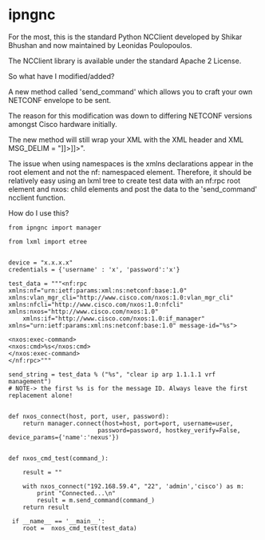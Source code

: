 ipngnc 
====================================

For the most, this is the standard Python NCClient developed by Shikar Bhushan and now maintained by Leonidas Poulopoulos. 

The NCClient library is available under the standard Apache 2 License.

So what have I modified/added?

A new method called 'send_command' which allows you to craft your own NETCONF envelope to be sent.

The reason for this modification was down to differing NETCONF versions amongst Cisco hardware initially.

The new method will still wrap your XML with the XML header and XML MSG_DELIM = "]]>]]>".

The issue when using namespaces is the xmlns declarations appear in the root element and not the nf: namespaced element.
Therefore, it should be relatively easy using an lxml tree to create test data with an nf:rpc root element and nxos: child elements
and post the data to the 'send_command' ncclient function.

How do I use this?

```
from ipngnc import manager

from lxml import etree
      

device = "x.x.x.x"
credentials = {'username' : 'x', 'password':'x'}

test_data = """<nf:rpc xmlns:nf="urn:ietf:params:xml:ns:netconf:base:1.0" xmlns:vlan_mgr_cli="http://www.cisco.com/nxos:1.0:vlan_mgr_cli" 
xmlns:nfcli="http://www.cisco.com/nxos:1.0:nfcli" xmlns:nxos="http://www.cisco.com/nxos:1.0" 
	xmlns:if="http://www.cisco.com/nxos:1.0:if_manager" xmlns="urn:ietf:params:xml:ns:netconf:base:1.0" message-id="%s">

<nxos:exec-command>
<nxos:cmd>%s</nxos:cmd>
</nxos:exec-command>
</nf:rpc>"""

send_string = test_data % ("%s", "clear ip arp 1.1.1.1 vrf management")
# NOTE-> the first %s is for the message ID. Always leave the first replacement alone!


def nxos_connect(host, port, user, password):
    return manager.connect(host=host, port=port, username=user, 
                         password=password, hostkey_verify=False, device_params={'name':'nexus'})


def nxos_cmd_test(command_):

    result = ""
    
    with nxos_connect("192.168.59.4", "22", 'admin','cisco') as m:
        print "Connected...\n"
        result = m.send_command(command_)
    return result
    
 if __name__ == '__main__':
 	root =  nxos_cmd_test(test_data)
```